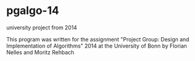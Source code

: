 # pgalgo-14
university project from 2014

This program was written for the assignment
"Project Group: Design and Implementation of Algorithms"
2014 at the University of Bonn by
Florian Nelles and
Moritz Rehbach
